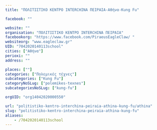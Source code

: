```yaml
---
title: "ΠΟΛΙΤΙΣΤΙΚΟ ΚΕΝΤΡΟ INTERCHINA ΠΕΙΡΑΙΑ-Αθήνα-Kung Fu"

facebook: ""

website: ""
organisation: "ΠΟΛΙΤΙΣΤΙΚΟ ΚΕΝΤΡΟ INTERCHINA ΠΕΙΡΑΙΑ"
facebookorg: "https://www.facebook.com/PiraeusEagleClaw/ "
websiteorg: "www.eagleclaw.gr"
UID: "7042020140113school"
cities: ["Αθήνα"]
perioxi: ""
address: ""

places: [""]
categories: ["Πολεμικές τέχνες"]
subcategories: ["Kung Fu"]
categoryNoSLug: ["polemikes-texnes"]
subcategoriesNoSLug: ["kung-fu"]

orgUID: "org14042020000550"

url: "politistiko-kentro-interchina-peiraia-athina-kung-fu/athina"
slug: "politistiko-kentro-interchina-peiraia-athina-kung-fu"
aliases:
    - /7042020140113school
---
```





